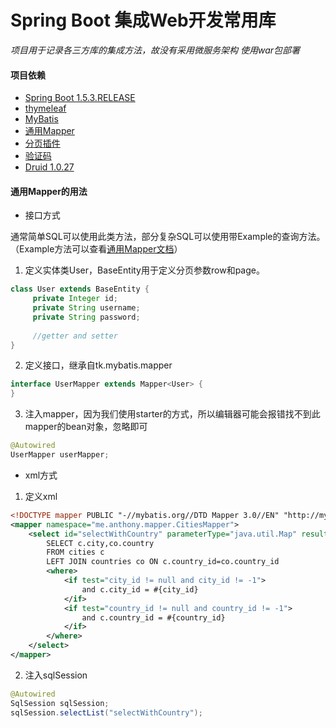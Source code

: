 # Spring Boot 集成Web开发常用库
_项目用于记录各三方库的集成方法，故没有采用微服务架构_
_使用war包部署_
#### 项目依赖
- [Spring Boot 1.5.3.RELEASE](https://github.com/spring-projects/spring-boot)
- [thymeleaf](http://www.thymeleaf.org/)
- [MyBatis](http://www.mybatis.org/mybatis-3/)
- [通用Mapper](https://github.com/abel533/Mapper)
- [分页插件](https://github.com/pagehelper/pagehelper-spring-boot)
- [验证码](https://github.com/penggle/kaptcha)
- [Druid 1.0.27](https://github.com/alibaba/druid)
#### 通用Mapper的用法
- 接口方式

通常简单SQL可以使用此类方法，部分复杂SQL可以使用带Example的查询方法。（Example方法可以查看[通用Mapper文档](https://github.com/abel533/Mapper)）
1. 定义实体类User，BaseEntity用于定义分页参数row和page。
```java 
class User extends BaseEntity {
     private Integer id;
     private String username;
     private String password;
   
     //getter and setter
}
```
2. 定义接口，继承自tk.mybatis.mapper
```java
interface UserMapper extends Mapper<User> {
}
```
3. 注入mapper，因为我们使用starter的方式，所以编辑器可能会报错找不到此mapper的bean对象，忽略即可
```java
@Autowired
UserMapper userMapper;
```
- xml方式
1. 定义xml
```xml
<!DOCTYPE mapper PUBLIC "-//mybatis.org//DTD Mapper 3.0//EN" "http://mybatis.org/dtd/mybatis-3-mapper.dtd" >
<mapper namespace="me.anthony.mapper.CitiesMapper">
    <select id="selectWithCountry" parameterType="java.util.Map" resultType="me.anthony.entity.Cities">
        SELECT c.city,co.country
        FROM cities c
        LEFT JOIN countries co ON c.country_id=co.country_id
        <where>
            <if test="city_id != null and city_id != -1">
                and c.city_id = #{city_id}
            </if>
            <if test="country_id != null and country_id != -1">
                and c.country_id = #{country_id}
            </if>
        </where>
    </select>
</mapper>
```
2. 注入sqlSession
```java
@Autowired
SqlSession sqlSession;
sqlSession.selectList("selectWithCountry");
```
